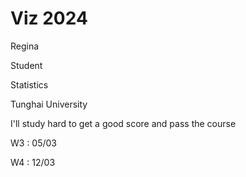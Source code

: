 # Viz 2024 

Regina

Student 

Statistics

Tunghai University

I'll study hard to get a good score and pass the course

W3 : 05/03 

W4 : 12/03
